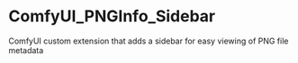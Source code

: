 # ComfyUI_PNGInfo_Sidebar
ComfyUI custom extension that adds a sidebar for easy viewing of PNG file metadata
